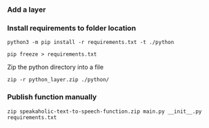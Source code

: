 
### Add a layer

### Install requirements to folder location

`python3 -m pip install -r requirements.txt -t ./python`

`pip freeze > requirements.txt`

Zip the python directory into a file

`zip -r python_layer.zip ./python/`

### Publish function manually

`zip speakaholic-text-to-speech-function.zip main.py __init__.py requirements.txt`

###
